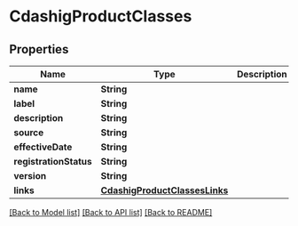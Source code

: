 # CdashigProductClasses

## Properties
Name | Type | Description | Notes
------------ | ------------- | ------------- | -------------
**name** | **String** |  | [optional] 
**label** | **String** |  | [optional] 
**description** | **String** |  | [optional] 
**source** | **String** |  | [optional] 
**effectiveDate** | **String** |  | [optional] 
**registrationStatus** | **String** |  | [optional] 
**version** | **String** |  | [optional] 
**links** | [**CdashigProductClassesLinks**](CdashigProductClassesLinks.md) |  | [optional] 

[[Back to Model list]](../README.md#documentation-for-models) [[Back to API list]](../README.md#documentation-for-api-endpoints) [[Back to README]](../README.md)


